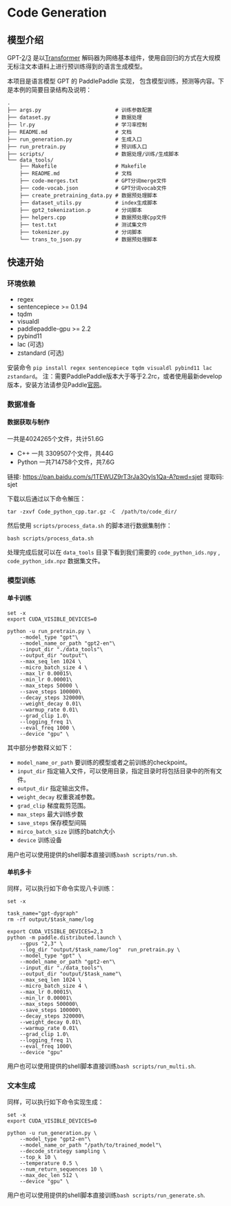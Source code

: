 # Code Generation

## 模型介绍
GPT-[2](https://cdn.openai.com/better-language-models/language_models_are_unsupervised_multitask_learners.pdf)/[3](https://arxiv.org/pdf/2005.14165.pdf) 是以[Transformer](https://arxiv.org/abs/1706.03762) 解码器为网络基本组件，使用自回归的方式在大规模无标注文本语料上进行预训练得到的语言生成模型。

本项目是语言模型 GPT 的 PaddlePaddle 实现， 包含模型训练，预测等内容。下是本例的简要目录结构及说明：

```text
.
├── args.py                        # 训练参数配置
├── dataset.py                     # 数据处理
├── lr.py                          # 学习率控制
├── README.md                      # 文档
├── run_generation.py              # 生成入口
├── run_pretrain.py                # 预训练入口
├── scripts/                       # 数据处理/训练/生成脚本
└── data_tools/  
    ├── Makefile                   # Makefile
    ├── README.md                  # 文档
    ├── code-merges.txt            # GPT分词merge文件
    ├── code-vocab.json            # GPT分词vocab文件
    ├── create_pretraining_data.py # 数据预处理脚本
    ├── dataset_utils.py           # index生成脚本
    ├── gpt2_tokenization.p        # 分词脚本
    ├── helpers.cpp                # 数据预处理Cpp文件
    ├── test.txt                   # 测试集文件
    ├── tokenizer.py               # 分词脚本
    └── trans_to_json.py           # 数据预处理脚本
```

## 快速开始

### 环境依赖

- regex
- sentencepiece >= 0.1.94
- tqdm
- visualdl
- paddlepaddle-gpu >= 2.2
- pybind11
- lac (可选)
- zstandard (可选)

安装命令 `pip install regex sentencepiece tqdm visualdl pybind11 lac zstandard`。
注：需要PaddlePaddle版本大于等于2.2rc，或者使用最新develop版本，安装方法请参见Paddle[官网](https://www.paddlepaddle.org.cn)。

### 数据准备

#### 数据获取与制作

一共是4024265个文件，共计51.6G
- C++ 一共 3309507个文件，共44G  
- Python 一共714758个文件，共7.6G

链接: https://pan.baidu.com/s/1TEWUZ9rT3rJa3OyIs1Qa-A?pwd=sjet 提取码: sjet

下载以后通过以下命令解压：

```shell
tar -zxvf Code_python_cpp.tar.gz -C  /path/to/code_dir/
```

然后使用 `scripts/process_data.sh` 的脚本进行数据集制作：
```shell
bash scripts/process_data.sh
```
处理完成后就可以在 `data_tools` 目录下看到我们需要的 `code_python_ids.npy` ,  `code_python_idx.npz` 数据集文件。


### 模型训练

#### 单卡训练

```shell
set -x
export CUDA_VISIBLE_DEVICES=0

python -u run_pretrain.py \
    --model_type "gpt"\
    --model_name_or_path "gpt2-en"\
    --input_dir "./data_tools"\
    --output_dir "output"\
    --max_seq_len 1024 \
    --micro_batch_size 4 \
    --max_lr 0.00015\
    --min_lr 0.00001\
    --max_steps 50000 \
    --save_steps 100000\
    --decay_steps 320000\
    --weight_decay 0.01\
    --warmup_rate 0.01\
    --grad_clip 1.0\
    --logging_freq 1\
    --eval_freq 1000 \
    --device "gpu" \
```

其中部分参数释义如下：
- `model_name_or_path` 要训练的模型或者之前训练的checkpoint。
- `input_dir` 指定输入文件，可以使用目录，指定目录时将包括目录中的所有文件。
- `output_dir` 指定输出文件。
- `weight_decay` 权重衰减参数。
- `grad_clip` 梯度裁剪范围。
- `max_steps` 最大训练步数
- `save_steps` 保存模型间隔
- `mirco_batch_size` 训练的batch大小
- `device` 训练设备

用户也可以使用提供的shell脚本直接训练`bash scripts/run.sh`.

#### 单机多卡

同样，可以执行如下命令实现八卡训练：

```shell
set -x

task_name="gpt-dygraph"
rm -rf output/$task_name/log

export CUDA_VISIBLE_DEVICES=2,3
python -m paddle.distributed.launch \
    --gpus "2,3" \
    --log_dir "output/$task_name/log"  run_pretrain.py \
    --model_type "gpt" \
    --model_name_or_path "gpt2-en"\
    --input_dir "./data_tools"\
    --output_dir "output/$task_name"\
    --max_seq_len 1024 \
    --micro_batch_size 4 \
    --max_lr 0.00015\
    --min_lr 0.00001\
    --max_steps 500000\
    --save_steps 100000\
    --decay_steps 320000\
    --weight_decay 0.01\
    --warmup_rate 0.01\
    --grad_clip 1.0\
    --logging_freq 1\
    --eval_freq 1000\
    --device "gpu"
```

用户也可以使用提供的shell脚本直接训练`bash scripts/run_multi.sh`.

### 文本生成

同样，可以执行如下命令实现生成：

```shell
set -x
export CUDA_VISIBLE_DEVICES=0

python -u run_generation.py \
    --model_type "gpt2-en"\
    --model_name_or_path "/path/to/trained_model"\
    --decode_strategy sampling \
    --top_k 10 \
    --temperature 0.5 \
    --num_return_sequences 10 \
    --max_dec_len 512 \
    --device "gpu" \
```

用户也可以使用提供的shell脚本直接训练`bash scripts/run_generate.sh`.
